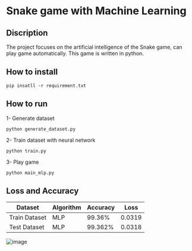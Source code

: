 # Snake game with Machine Learning
## Discription
The project focuses on the artificial intelligence of the Snake game, can play game automatically.
This game is written in python.

## How to install
```
pip insatll -r requirement.txt
```

## How to run
1- Generate dataset 
```
python generate_dataset.py
```
2- Train dataset with neural network
```
python train.py
```
3- Play game 
```
python main_mlp.py
```

## Loss and Accuracy
| Dataset       | Algorithm   | Accuracy | Loss      |
| -------       | ---         | ---      | -----     |
| Train Dataset |    MLP      | 99.36%   | 0.0319    |
| Test Dataset  |    MLP      | 99.362%  | 0.0318    |

![image](https://github.com/SajedehGharabadian/Snake-AI/assets/76538787/439afdac-769a-4fb0-8eeb-f1c857be17b0)


